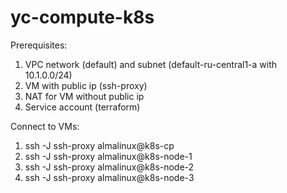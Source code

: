 # yc-compute-k8s
Prerequisites:
1. VPC network (default) and subnet (default-ru-central1-a with 10.1.0.0/24)
2. VM with public ip (ssh-proxy)
3. NAT for VM without public ip
4. Service account (terraform)

Connect to VMs:
1. ssh -J ssh-proxy almalinux@k8s-cp
2. ssh -J ssh-proxy almalinux@k8s-node-1
3. ssh -J ssh-proxy almalinux@k8s-node-2
4. ssh -J ssh-proxy almalinux@k8s-node-3
